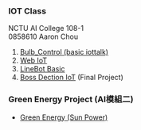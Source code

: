 ### IOT Class
NCTU AI College 108-1 <br />
0858610 Aaron Chou
1. [Bulb_Control (basic iottalk)](https://github.com/aaron851113/iottalk/tree/master/Bulb_control)
2. [Web IoT](https://github.com/aaron851113/iottalk/tree/master/web)
3. [LineBot Basic](https://github.com/aaron851113/iottalk/tree/master/Line_Bot) 
4. [Boss Dection IoT](https://github.com/aaron851113/iottalk/tree/master/Boss_Detection) (Final Project)

### Green Energy Project (AI模組二)
* [Green Energy (Sun Power)](https://github.com/aaron851113/iottalk/tree/master/Green%20Energy)

